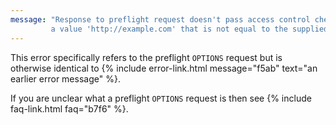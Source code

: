 ```yaml
---
message: "Response to preflight request doesn't pass access control check: The 'Access-Control-Allow-Origin' header has
         a value 'http://example.com' that is not equal to the supplied origin."
---
```


This error specifically refers to the preflight `OPTIONS` request but is otherwise identical to
{% include error-link.html message="f5ab" text="an earlier error message" %}.

If you are unclear what a preflight `OPTIONS` request is then see {% include faq-link.html faq="b7f6" %}.
